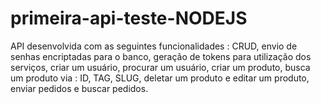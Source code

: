 # primeira-api-teste-NODEJS
API desenvolvida com as seguintes funcionalidades : CRUD, envio de senhas encriptadas para o banco, geração de tokens para utilização dos serviços,  criar um usuário, procurar um usuário, criar um produto, busca um produto via : ID, TAG, SLUG, deletar um produto e editar um produto, enviar pedidos e buscar pedidos.
